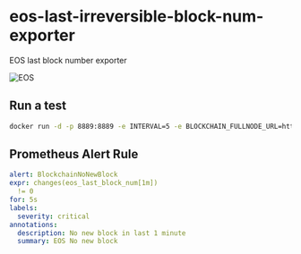 # eos-last-irreversible-block-num-exporter
EOS last block number exporter

![EOS](https://seeklogo.com/images/E/eos-logo-ECF31E0936-seeklogo.com.png)

## Run a test
```bash
docker run -d -p 8889:8889 -e INTERVAL=5 -e BLOCKCHAIN_FULLNODE_URL=http://your-fullnode:8888 tinhgin/eos-last-irreversible-block-num-exporter
```

## Prometheus Alert Rule
```yaml
alert: BlockchainNoNewBlock
expr: changes(eos_last_block_num[1m])
  != 0
for: 5s
labels:
  severity: critical
annotations:
  description: No new block in last 1 minute
  summary: EOS No new block
```